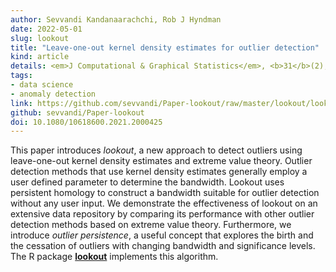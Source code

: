 ```yaml
---
author: Sevvandi Kandanaarachchi, Rob J Hyndman
date: 2022-05-01
slug: lookout
title: "Leave-one-out kernel density estimates for outlier detection"
kind: article
details: <em>J Computational & Graphical Statistics</em>, <b>31</b>(2), 586-599
tags:
- data science
- anomaly detection
link: https://github.com/sevvandi/Paper-lookout/raw/master/lookout/lookout_wp.pdf
github: sevvandi/Paper-lookout
doi: 10.1080/10618600.2021.2000425
---
```


This paper introduces *lookout*, a new approach to detect outliers using leave-one-out kernel density estimates and extreme value theory. Outlier detection methods that use kernel density estimates generally employ a user defined parameter to determine the bandwidth. Lookout uses persistent homology to construct a bandwidth suitable for outlier detection without any user input. We demonstrate the effectiveness of lookout on an extensive data repository by comparing its performance with other outlier detection methods based on extreme value theory. Furthermore, we introduce *outlier persistence*, a useful concept that explores the birth and the cessation of outliers with changing bandwidth and significance levels. The R package [**lookout**](https://github.com/Sevvandi/lookout) implements this algorithm.
